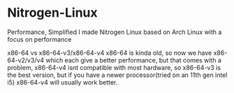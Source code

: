 # Nitrogen-Linux
Performance, Simplified
I made Nitrogen Linux based on Arch Linux with a focus on performance

x86-64 vs x86-64-v3/x86-64-v4
x86-64 is kinda old, so now we have x86-64-v2/v3/v4 which each give a better performance, but that comes with a problem, x86-64-v4 isnt compatible with most hardware, so x86-64-v3 is the best version, but if you have a newer processor(tried on an 11th gen intel i5) x86-64-v4 will usually work better.

